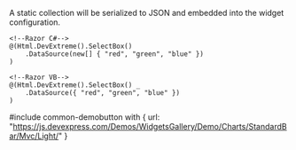 A static collection will be serialized to JSON and embedded into the widget configuration.

    <!--Razor C#-->
    @(Html.DevExtreme().SelectBox()
        .DataSource(new[] { "red", "green", "blue" })
    )

    <!--Razor VB-->
    @(Html.DevExtreme().SelectBox() _
        .DataSource({ "red", "green", "blue" })
    )

#include common-demobutton with {
    url: "https://js.devexpress.com/Demos/WidgetsGallery/Demo/Charts/StandardBar/Mvc/Light/"
}
